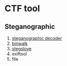 # CTF tool

## Steganographic
1. [steganographic decoder](https://github.com/forward0606/CTF/tree/main/picoCTF/Cryptography/HideToSee)
2. [binwalk](https://github.com/forward0606/CTF/tree/main/STEG/%E9%9A%B1%E5%AF%AB%E8%A1%93101/STEG4)
3. [stegslove](https://github.com/forward0606/CTF/tree/main/STEG/%E9%9A%B1%E5%AF%AB%E8%A1%93101/STEG5_Flag%20in%20Black%20%26%20White)
4. exiftool
5. file
